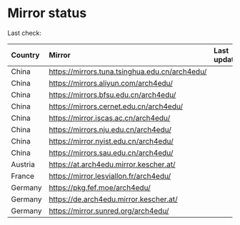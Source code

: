 <script src="./time.js"></script>
# Mirror status
Last check: <script type="text/javascript">localize(1702448614.6028483);</script>

|Country|Mirror|Last update|
|:------|:-----|:----------|
|China|https://mirrors.tuna.tsinghua.edu.cn/arch4edu/|<script type="text/javascript">localize(1702405850);</script>|
|China|https://mirrors.aliyun.com/arch4edu/|<script type="text/javascript">localize(1702405850);</script>|
|China|https://mirrors.bfsu.edu.cn/arch4edu/|<script type="text/javascript">localize(1702405850);</script>|
|China|https://mirrors.cernet.edu.cn/arch4edu/|<script type="text/javascript">localize(1702405850);</script>|
|China|https://mirror.iscas.ac.cn/arch4edu/|<script type="text/javascript">localize(1702405850);</script>|
|China|https://mirrors.nju.edu.cn/arch4edu/|<script type="text/javascript">localize(1702405850);</script>|
|China|https://mirror.nyist.edu.cn/arch4edu/|<script type="text/javascript">localize(1702405850);</script>|
|China|https://mirrors.sau.edu.cn/arch4edu/|<script type="text/javascript">localize(1702405850);</script>|
|Austria|https://at.arch4edu.mirror.kescher.at/|<script type="text/javascript">localize(1702405850);</script>|
|France|https://mirror.lesviallon.fr/arch4edu/|<script type="text/javascript">localize(1702405850);</script>|
|Germany|https://pkg.fef.moe/arch4edu/|<script type="text/javascript">localize(1702405850);</script>|
|Germany|https://de.arch4edu.mirror.kescher.at/|<script type="text/javascript">localize(1702405850);</script>|
|Germany|https://mirror.sunred.org/arch4edu/|<script type="text/javascript">localize(1702405850);</script>|

<script src="./tablefilter/tablefilter.js"></script>
<script src="./table.js"></script>